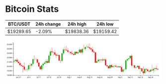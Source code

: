 # Bitcoin Stats

BTC/USDT|24h change|24h high|24h low|
|---|---|---|---|
|$19289.65|-2.09%|$19838.36|$19159.42|

<img src="./chart.svg">

